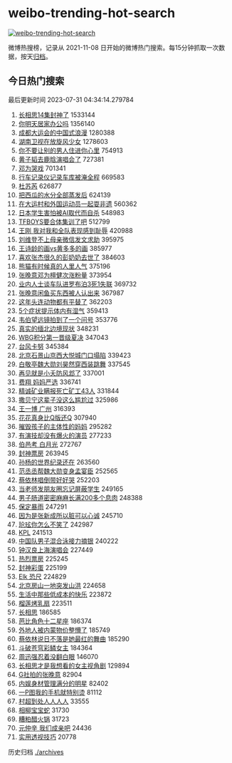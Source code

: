 # weibo-trending-hot-search

[![weibo-trending-hot-search](https://github.com/ameizi/weibo-trending-hot-search/actions/workflows/ci.yml/badge.svg)](https://github.com/ameizi/weibo-trending-hot-search/actions/workflows/ci.yml)

微博热搜榜，记录从 2021-11-08 日开始的微博热门搜索。每15分钟抓取一次数据，按天[归档](./archives)。

## 今日热门搜索

<!-- BEGIN --> 
最后更新时间 2023-07-31 04:34:14.279784 
1. [长相思14集封神了](https://s.weibo.com/weibo?q=%23%E9%95%BF%E7%9B%B8%E6%80%9D14%E9%9B%86%E5%B0%81%E7%A5%9E%E4%BA%86%23&t=31&band_rank=1&Refer=top) 1533144
1. [你明天居家办公吗](https://s.weibo.com/weibo?q=%23%E4%BD%A0%E6%98%8E%E5%A4%A9%E5%B1%85%E5%AE%B6%E5%8A%9E%E5%85%AC%E5%90%97%23&t=31&band_rank=2&Refer=top) 1356140
1. [成都大运会的中国式浪漫](https://s.weibo.com/weibo?q=%23%E6%88%90%E9%83%BD%E5%A4%A7%E8%BF%90%E4%BC%9A%E7%9A%84%E4%B8%AD%E5%9B%BD%E5%BC%8F%E6%B5%AA%E6%BC%AB%23&t=31&band_rank=3&Refer=top) 1280388
1. [湖南卫视在放旋风少女](https://s.weibo.com/weibo?q=%E6%B9%96%E5%8D%97%E5%8D%AB%E8%A7%86%E5%9C%A8%E6%94%BE%E6%97%8B%E9%A3%8E%E5%B0%91%E5%A5%B3&t=31&band_rank=4&Refer=top) 1278603
1. [你不要让别的男人住进你心里](https://s.weibo.com/weibo?q=%23%E4%BD%A0%E4%B8%8D%E8%A6%81%E8%AE%A9%E5%88%AB%E7%9A%84%E7%94%B7%E4%BA%BA%E4%BD%8F%E8%BF%9B%E4%BD%A0%E5%BF%83%E9%87%8C%23&t=31&band_rank=5&Refer=top) 754913
1. [黄子韬去鹿晗演唱会了](https://s.weibo.com/weibo?q=%23%E9%BB%84%E5%AD%90%E9%9F%AC%E5%8E%BB%E9%B9%BF%E6%99%97%E6%BC%94%E5%94%B1%E4%BC%9A%E4%BA%86%23&t=31&band_rank=6&Refer=top) 727381
1. [邓为哭戏](https://s.weibo.com/weibo?q=%E9%82%93%E4%B8%BA%E5%93%AD%E6%88%8F&t=31&band_rank=7&Refer=top) 701341
1. [行车记录仪记录车库被淹全程](https://s.weibo.com/weibo?q=%23%E8%A1%8C%E8%BD%A6%E8%AE%B0%E5%BD%95%E4%BB%AA%E8%AE%B0%E5%BD%95%E8%BD%A6%E5%BA%93%E8%A2%AB%E6%B7%B9%E5%85%A8%E7%A8%8B%23&t=31&band_rank=8&Refer=top) 669583
1. [杜苏芮](https://s.weibo.com/weibo?q=%E6%9D%9C%E8%8B%8F%E8%8A%AE&t=31&band_rank=9&Refer=top) 626877
1. [把西瓜的水分全部蒸发后](https://s.weibo.com/weibo?q=%E6%8A%8A%E8%A5%BF%E7%93%9C%E7%9A%84%E6%B0%B4%E5%88%86%E5%85%A8%E9%83%A8%E8%92%B8%E5%8F%91%E5%90%8E&t=31&band_rank=34&Refer=top) 624139
1. [在大运村和外国运动员一起耍非遗](https://s.weibo.com/weibo?q=%23%E5%9C%A8%E5%A4%A7%E8%BF%90%E6%9D%91%E5%92%8C%E5%A4%96%E5%9B%BD%E8%BF%90%E5%8A%A8%E5%91%98%E4%B8%80%E8%B5%B7%E8%80%8D%E9%9D%9E%E9%81%97%23&t=31&band_rank=3&Refer=top) 560362
1. [日本学生害怕被AI取代而自杀](https://s.weibo.com/weibo?q=%E6%97%A5%E6%9C%AC%E5%AD%A6%E7%94%9F%E5%AE%B3%E6%80%95%E8%A2%ABAI%E5%8F%96%E4%BB%A3%E8%80%8C%E8%87%AA%E6%9D%80&t=31&band_rank=50&Refer=top) 548983
1. [TFBOYS要合体集训了吧](https://s.weibo.com/weibo?q=%23TFBOYS%E8%A6%81%E5%90%88%E4%BD%93%E9%9B%86%E8%AE%AD%E4%BA%86%E5%90%A7%23&t=31&band_rank=23&Refer=top) 512799
1. [王刚 我对我和全队表现感到耻辱](https://s.weibo.com/weibo?q=%E7%8E%8B%E5%88%9A%20%E6%88%91%E5%AF%B9%E6%88%91%E5%92%8C%E5%85%A8%E9%98%9F%E8%A1%A8%E7%8E%B0%E6%84%9F%E5%88%B0%E8%80%BB%E8%BE%B1&t=31&band_rank=14&Refer=top) 420988
1. [刘维登不上母亲微信发文求助](https://s.weibo.com/weibo?q=%23%E5%88%98%E7%BB%B4%E7%99%BB%E4%B8%8D%E4%B8%8A%E6%AF%8D%E4%BA%B2%E5%BE%AE%E4%BF%A1%E5%8F%91%E6%96%87%E6%B1%82%E5%8A%A9%23&t=31&band_rank=11&Refer=top) 395975
1. [王诗龄的画vs黄多多的画](https://s.weibo.com/weibo?q=%23%E7%8E%8B%E8%AF%97%E9%BE%84%E7%9A%84%E7%94%BBvs%E9%BB%84%E5%A4%9A%E5%A4%9A%E7%9A%84%E7%94%BB%23&t=31&band_rank=12&Refer=top) 385977
1. [喜欢张杰很久的彭奶奶去世了](https://s.weibo.com/weibo?q=%23%E5%96%9C%E6%AC%A2%E5%BC%A0%E6%9D%B0%E5%BE%88%E4%B9%85%E7%9A%84%E5%BD%AD%E5%A5%B6%E5%A5%B6%E5%8E%BB%E4%B8%96%E4%BA%86%23&t=31&band_rank=13&Refer=top) 384603
1. [熊猫有时候真的人里人气](https://s.weibo.com/weibo?q=%E7%86%8A%E7%8C%AB%E6%9C%89%E6%97%B6%E5%80%99%E7%9C%9F%E7%9A%84%E4%BA%BA%E9%87%8C%E4%BA%BA%E6%B0%94&t=31&band_rank=38&Refer=top) 375196
1. [张晚意邓为檀健次涨粉量](https://s.weibo.com/weibo?q=%23%E5%BC%A0%E6%99%9A%E6%84%8F%E9%82%93%E4%B8%BA%E6%AA%80%E5%81%A5%E6%AC%A1%E6%B6%A8%E7%B2%89%E9%87%8F%23&t=31&band_rank=24&Refer=top) 373954
1. [业内人士谈车队进罗布泊3死1失联](https://s.weibo.com/weibo?q=%23%E4%B8%9A%E5%86%85%E4%BA%BA%E5%A3%AB%E8%B0%88%E8%BD%A6%E9%98%9F%E8%BF%9B%E7%BD%97%E5%B8%83%E6%B3%8A3%E6%AD%BB1%E5%A4%B1%E8%81%94%23&t=31&band_rank=10&Refer=top) 369732
1. [张晚意闲鱼买东西被人认出来](https://s.weibo.com/weibo?q=%23%E5%BC%A0%E6%99%9A%E6%84%8F%E9%97%B2%E9%B1%BC%E4%B9%B0%E4%B8%9C%E8%A5%BF%E8%A2%AB%E4%BA%BA%E8%AE%A4%E5%87%BA%E6%9D%A5%23&t=31&band_rank=16&Refer=top) 367987
1. [这年头连动物都有平替了](https://s.weibo.com/weibo?q=%E8%BF%99%E5%B9%B4%E5%A4%B4%E8%BF%9E%E5%8A%A8%E7%89%A9%E9%83%BD%E6%9C%89%E5%B9%B3%E6%9B%BF%E4%BA%86&t=31&band_rank=29&Refer=top) 362203
1. [5个症状提示体内有湿气](https://s.weibo.com/weibo?q=%235%E4%B8%AA%E7%97%87%E7%8A%B6%E6%8F%90%E7%A4%BA%E4%BD%93%E5%86%85%E6%9C%89%E6%B9%BF%E6%B0%94%23&t=31&band_rank=21&Refer=top) 359413
1. [韦伯望远镜拍到了一个问号](https://s.weibo.com/weibo?q=%E9%9F%A6%E4%BC%AF%E6%9C%9B%E8%BF%9C%E9%95%9C%E6%8B%8D%E5%88%B0%E4%BA%86%E4%B8%80%E4%B8%AA%E9%97%AE%E5%8F%B7&t=31&band_rank=15&Refer=top) 353776
1. [真实的缅北边境现状](https://s.weibo.com/weibo?q=%23%E7%9C%9F%E5%AE%9E%E7%9A%84%E7%BC%85%E5%8C%97%E8%BE%B9%E5%A2%83%E7%8E%B0%E7%8A%B6%23&t=31&band_rank=22&Refer=top) 348231
1. [WBG积分第一晋级夏决](https://s.weibo.com/weibo?q=%23WBG%E7%A7%AF%E5%88%86%E7%AC%AC%E4%B8%80%E6%99%8B%E7%BA%A7%E5%A4%8F%E5%86%B3%23&t=31&band_rank=18&Refer=top) 347043
1. [台风卡努](https://s.weibo.com/weibo?q=%E5%8F%B0%E9%A3%8E%E5%8D%A1%E5%8A%AA&t=31&band_rank=19&Refer=top) 345384
1. [北京石景山京西大悦城门口塌陷](https://s.weibo.com/weibo?q=%23%E5%8C%97%E4%BA%AC%E7%9F%B3%E6%99%AF%E5%B1%B1%E4%BA%AC%E8%A5%BF%E5%A4%A7%E6%82%A6%E5%9F%8E%E9%97%A8%E5%8F%A3%E5%A1%8C%E9%99%B7%23&t=31&band_rank=30&Refer=top) 339423
1. [白敬亭魏大勋刘昊然穿西装跳舞](https://s.weibo.com/weibo?q=%23%E7%99%BD%E6%95%AC%E4%BA%AD%E9%AD%8F%E5%A4%A7%E5%8B%8B%E5%88%98%E6%98%8A%E7%84%B6%E7%A9%BF%E8%A5%BF%E8%A3%85%E8%B7%B3%E8%88%9E%23&t=31&band_rank=28&Refer=top) 337545
1. [再见就是小夭防风邶了](https://s.weibo.com/weibo?q=%23%E5%86%8D%E8%A7%81%E5%B0%B1%E6%98%AF%E5%B0%8F%E5%A4%AD%E9%98%B2%E9%A3%8E%E9%82%B6%E4%BA%86%23&t=31&band_rank=27&Refer=top) 337001
1. [费翔 妈妈严选](https://s.weibo.com/weibo?q=%E8%B4%B9%E7%BF%94%20%E5%A6%88%E5%A6%88%E4%B8%A5%E9%80%89&t=31&band_rank=17&Refer=top) 336741
1. [精诚矿业瞒报死亡矿工43人](https://s.weibo.com/weibo?q=%23%E7%B2%BE%E8%AF%9A%E7%9F%BF%E4%B8%9A%E7%9E%92%E6%8A%A5%E6%AD%BB%E4%BA%A1%E7%9F%BF%E5%B7%A543%E4%BA%BA%23&t=31&band_rank=25&Refer=top) 331844
1. [撒贝宁这辈子没这么尴尬过](https://s.weibo.com/weibo?q=%23%E6%92%92%E8%B4%9D%E5%AE%81%E8%BF%99%E8%BE%88%E5%AD%90%E6%B2%A1%E8%BF%99%E4%B9%88%E5%B0%B4%E5%B0%AC%E8%BF%87%23&t=31&band_rank=37&Refer=top) 325986
1. [王一博 广州](https://s.weibo.com/weibo?q=%E7%8E%8B%E4%B8%80%E5%8D%9A%20%E5%B9%BF%E5%B7%9E&t=31&band_rank=42&Refer=top) 316393
1. [花花真身比Q版还Q](https://s.weibo.com/weibo?q=%E8%8A%B1%E8%8A%B1%E7%9C%9F%E8%BA%AB%E6%AF%94Q%E7%89%88%E8%BF%98Q&t=31&band_rank=48&Refer=top) 307940
1. [摧毁孩子的主体性的妈妈](https://s.weibo.com/weibo?q=%E6%91%A7%E6%AF%81%E5%AD%A9%E5%AD%90%E7%9A%84%E4%B8%BB%E4%BD%93%E6%80%A7%E7%9A%84%E5%A6%88%E5%A6%88&t=31&band_rank=47&Refer=top) 295282
1. [有演技却没有爆火的演员](https://s.weibo.com/weibo?q=%23%E6%9C%89%E6%BC%94%E6%8A%80%E5%8D%B4%E6%B2%A1%E6%9C%89%E7%88%86%E7%81%AB%E7%9A%84%E6%BC%94%E5%91%98%23&t=31&band_rank=26&Refer=top) 277233
1. [伯邑考 白月光](https://s.weibo.com/weibo?q=%E4%BC%AF%E9%82%91%E8%80%83%20%E7%99%BD%E6%9C%88%E5%85%89&t=31&band_rank=41&Refer=top) 272767
1. [封神票房](https://s.weibo.com/weibo?q=%E5%B0%81%E7%A5%9E%E7%A5%A8%E6%88%BF&t=31&band_rank=32&Refer=top) 263945
1. [孙杨的世界纪录还在](https://s.weibo.com/weibo?q=%E5%AD%99%E6%9D%A8%E7%9A%84%E4%B8%96%E7%95%8C%E7%BA%AA%E5%BD%95%E8%BF%98%E5%9C%A8&t=31&band_rank=20&Refer=top) 263560
1. [范丞丞帮魏大勋变身孟宴臣](https://s.weibo.com/weibo?q=%23%E8%8C%83%E4%B8%9E%E4%B8%9E%E5%B8%AE%E9%AD%8F%E5%A4%A7%E5%8B%8B%E5%8F%98%E8%BA%AB%E5%AD%9F%E5%AE%B4%E8%87%A3%23&t=31&band_rank=30&Refer=top) 252565
1. [蔡依林唱倒带好好哭](https://s.weibo.com/weibo?q=%23%E8%94%A1%E4%BE%9D%E6%9E%97%E5%94%B1%E5%80%92%E5%B8%A6%E5%A5%BD%E5%A5%BD%E5%93%AD%23&t=31&band_rank=31&Refer=top) 252203
1. [当老师发朋友圈忘记屏蔽学生](https://s.weibo.com/weibo?q=%23%E5%BD%93%E8%80%81%E5%B8%88%E5%8F%91%E6%9C%8B%E5%8F%8B%E5%9C%88%E5%BF%98%E8%AE%B0%E5%B1%8F%E8%94%BD%E5%AD%A6%E7%94%9F%23&t=31&band_rank=33&Refer=top) 249165
1. [男子肠道密密麻麻长满200多个息肉](https://s.weibo.com/weibo?q=%23%E7%94%B7%E5%AD%90%E8%82%A0%E9%81%93%E5%AF%86%E5%AF%86%E9%BA%BB%E9%BA%BB%E9%95%BF%E6%BB%A1200%E5%A4%9A%E4%B8%AA%E6%81%AF%E8%82%89%23&t=31&band_rank=34&Refer=top) 248388
1. [保定暴雨](https://s.weibo.com/weibo?q=%E4%BF%9D%E5%AE%9A%E6%9A%B4%E9%9B%A8&t=31&band_rank=35&Refer=top) 247291
1. [因为是张新成所以脏可以心诚](https://s.weibo.com/weibo?q=%23%E5%9B%A0%E4%B8%BA%E6%98%AF%E5%BC%A0%E6%96%B0%E6%88%90%E6%89%80%E4%BB%A5%E8%84%8F%E5%8F%AF%E4%BB%A5%E5%BF%83%E8%AF%9A%23&t=31&band_rank=36&Refer=top) 245710
1. [玱玹你怎么不笑了](https://s.weibo.com/weibo?q=%23%E7%8E%B1%E7%8E%B9%E4%BD%A0%E6%80%8E%E4%B9%88%E4%B8%8D%E7%AC%91%E4%BA%86%23&t=31&band_rank=39&Refer=top) 242987
1. [KPL](https://s.weibo.com/weibo?q=KPL&t=31&band_rank=40&Refer=top) 241513
1. [中国队男子混合泳接力摘银](https://s.weibo.com/weibo?q=%23%E4%B8%AD%E5%9B%BD%E9%98%9F%E7%94%B7%E5%AD%90%E6%B7%B7%E5%90%88%E6%B3%B3%E6%8E%A5%E5%8A%9B%E6%91%98%E9%93%B6%23&t=31&band_rank=41&Refer=top) 240222
1. [钟汉良上海演唱会](https://s.weibo.com/weibo?q=%E9%92%9F%E6%B1%89%E8%89%AF%E4%B8%8A%E6%B5%B7%E6%BC%94%E5%94%B1%E4%BC%9A&t=31&band_rank=43&Refer=top) 227449
1. [热烈票房](https://s.weibo.com/weibo?q=%E7%83%AD%E7%83%88%E7%A5%A8%E6%88%BF&t=31&band_rank=44&Refer=top) 225245
1. [封神彩蛋](https://s.weibo.com/weibo?q=%E5%B0%81%E7%A5%9E%E5%BD%A9%E8%9B%8B&t=31&band_rank=45&Refer=top) 225199
1. [Elk 恐尺](https://s.weibo.com/weibo?q=Elk%20%E6%81%90%E5%B0%BA&t=31&band_rank=46&Refer=top) 224829
1. [北京房山一地突发山洪](https://s.weibo.com/weibo?q=%23%E5%8C%97%E4%BA%AC%E6%88%BF%E5%B1%B1%E4%B8%80%E5%9C%B0%E7%AA%81%E5%8F%91%E5%B1%B1%E6%B4%AA%23&t=31&band_rank=47&Refer=top) 224658
1. [生活中那些低成本的快乐](https://s.weibo.com/weibo?q=%23%E7%94%9F%E6%B4%BB%E4%B8%AD%E9%82%A3%E4%BA%9B%E4%BD%8E%E6%88%90%E6%9C%AC%E7%9A%84%E5%BF%AB%E4%B9%90%23&t=31&band_rank=49&Refer=top) 223872
1. [榴莲烤乳扇](https://s.weibo.com/weibo?q=%E6%A6%B4%E8%8E%B2%E7%83%A4%E4%B9%B3%E6%89%87&t=31&band_rank=50&Refer=top) 223511
1. [长相思](https://s.weibo.com/weibo?q=%E9%95%BF%E7%9B%B8%E6%80%9D&t=31&band_rank=31&Refer=top) 186585
1. [芭比角色十二星座](https://s.weibo.com/weibo?q=%E8%8A%AD%E6%AF%94%E8%A7%92%E8%89%B2%E5%8D%81%E4%BA%8C%E6%98%9F%E5%BA%A7&t=31&band_rank=38&Refer=top) 186374
1. [外地人被内蒙物价整懵了](https://s.weibo.com/weibo?q=%23%E5%A4%96%E5%9C%B0%E4%BA%BA%E8%A2%AB%E5%86%85%E8%92%99%E7%89%A9%E4%BB%B7%E6%95%B4%E6%87%B5%E4%BA%86%23&t=31&band_rank=35&Refer=top) 185749
1. [蔡依林说日不落是她最红的舞曲](https://s.weibo.com/weibo?q=%23%E8%94%A1%E4%BE%9D%E6%9E%97%E8%AF%B4%E6%97%A5%E4%B8%8D%E8%90%BD%E6%98%AF%E5%A5%B9%E6%9C%80%E7%BA%A2%E7%9A%84%E8%88%9E%E6%9B%B2%23&t=31&band_rank=46&Refer=top) 185290
1. [斗破苍穹彩鳞女主](https://s.weibo.com/weibo?q=%23%E6%96%97%E7%A0%B4%E8%8B%8D%E7%A9%B9%E5%BD%A9%E9%B3%9E%E5%A5%B3%E4%B8%BB%23&t=31&band_rank=42&Refer=top) 184364
1. [周迅强忍着没翻白眼](https://s.weibo.com/weibo?q=%23%E5%91%A8%E8%BF%85%E5%BC%BA%E5%BF%8D%E7%9D%80%E6%B2%A1%E7%BF%BB%E7%99%BD%E7%9C%BC%23&t=31&band_rank=42&Refer=top) 146070
1. [长相思才是我想看的女主视角剧](https://s.weibo.com/weibo?q=%E9%95%BF%E7%9B%B8%E6%80%9D%E6%89%8D%E6%98%AF%E6%88%91%E6%83%B3%E7%9C%8B%E7%9A%84%E5%A5%B3%E4%B8%BB%E8%A7%86%E8%A7%92%E5%89%A7&t=31&band_rank=25&Refer=top) 129894
1. [G社拍的张晚意](https://s.weibo.com/weibo?q=%23G%E7%A4%BE%E6%8B%8D%E7%9A%84%E5%BC%A0%E6%99%9A%E6%84%8F%23&t=31&band_rank=49&Refer=top) 82904
1. [内娱身材管理满分的明星](https://s.weibo.com/weibo?q=%23%E5%86%85%E5%A8%B1%E8%BA%AB%E6%9D%90%E7%AE%A1%E7%90%86%E6%BB%A1%E5%88%86%E7%9A%84%E6%98%8E%E6%98%9F%23&t=31&band_rank=43&Refer=top) 82402
1. [一P图我的手机就特别烫](https://s.weibo.com/weibo?q=%E4%B8%80P%E5%9B%BE%E6%88%91%E7%9A%84%E6%89%8B%E6%9C%BA%E5%B0%B1%E7%89%B9%E5%88%AB%E7%83%AB&t=31&band_rank=50&Refer=top) 81112
1. [村超到处人人人人](https://s.weibo.com/weibo?q=%23%E6%9D%91%E8%B6%85%E5%88%B0%E5%A4%84%E4%BA%BA%E4%BA%BA%E4%BA%BA%E4%BA%BA%23&t=31&band_rank=50&Refer=top) 33555
1. [相柳宝宝蛇](https://s.weibo.com/weibo?q=%E7%9B%B8%E6%9F%B3%E5%AE%9D%E5%AE%9D%E8%9B%87&t=31&band_rank=48&Refer=top) 31730
1. [糟粕醋火锅](https://s.weibo.com/weibo?q=%E7%B3%9F%E7%B2%95%E9%86%8B%E7%81%AB%E9%94%85&t=31&band_rank=50&Refer=top) 31723
1. [元仲辛 我们成亲吧](https://s.weibo.com/weibo?q=%E5%85%83%E4%BB%B2%E8%BE%9B%20%E6%88%91%E4%BB%AC%E6%88%90%E4%BA%B2%E5%90%A7&t=31&band_rank=48&Refer=top) 24436
1. [实用透视技巧](https://s.weibo.com/weibo?q=%E5%AE%9E%E7%94%A8%E9%80%8F%E8%A7%86%E6%8A%80%E5%B7%A7&t=31&band_rank=49&Refer=top) 20778
<!-- END -->

历史归档 [./archives](./archives)


